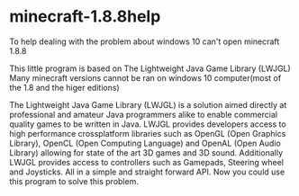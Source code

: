 # minecraft-1.8.8help
To help dealing with the problem about windows 10 can't open minecraft 1.8.8

This little program is based on The Lightweight Java Game Library (LWJGL)
Many minecraft versions cannot be ran on windows 10 computer(most of the 1.8 and the higer editions)

The Lightweight Java Game Library (LWJGL) is a solution aimed directly at professional and amateur Java programmers alike to enable commercial quality games to be written in Java. LWJGL provides developers access to high performance crossplatform libraries such as OpenGL (Open Graphics Library), OpenCL (Open Computing Language) and OpenAL (Open Audio Library) allowing for state of the art 3D games and 3D sound. Additionally LWJGL provides access to controllers such as Gamepads, Steering wheel and Joysticks. All in a simple and straight forward API.
Now you could use this program to solve this problem.
